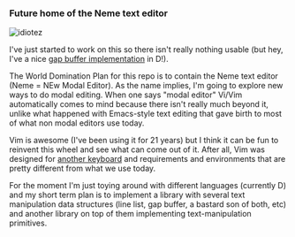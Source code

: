 ### Future home of the Neme text editor

![idiotez](https://i.imgflip.com/1le4it.jpg)

I've just started to work on this so there isn't really nothing usable 
(but hey, I've a nice [gap buffer
implementation](https://github.com/juanjux/neme/blob/master/src/backend/d/gapbuffer.d) 
in D!).

The World Domination Plan for this repo is to contain the Neme text editor 
(Neme = NEw Modal Editor). As the name implies, I'm going to explore 
new ways to do modal editing. When one says "modal editor" Vi/Vim 
automatically comes to mind because there isn't really much beyond it, 
unlike what happened with Emacs-style text editing that gave birth to
most of what non modal editors use today.

Vim is awesome (I've been using it for 21 years) but I think it can be fun
to reinvent this wheel and see what can come out of it. After all, Vim 
was designed for [another keyboard](https://en.wikipedia.org/wiki/Vi#/media/File:KB_Terminal_ADM3A.svg)
and requirements and environments that are pretty different from what we 
use today.

For the moment I'm just toying around with different languages (currently D) 
and my short term plan is to implement a library with several text manipulation
data structures (line list, gap buffer, a bastard son of both, etc) and another library on top of them
implementing text-manipulation primitives.
